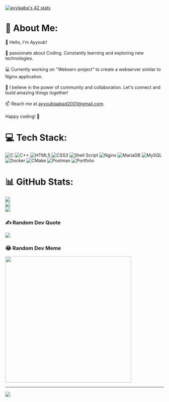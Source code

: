<a href="https://github.com/oakoudad/badge42"><img src="https://badge.mediaplus.ma/levi/ayylaaba" alt="ayylaaba's 42 stats" /></a>

# 💫 About Me:
👋 Hello, I'm Ayyoub!<br><br>🚀 passionate about Coding. Constantly learning and exploring new technologies. <br><br>💻 Currently working on "Webserv project" to create a webserver similar to Nginx application.<br><br>🌱 I believe in the power of community and collaboration. Let's connect and build amazing things together!<br><br>📫 Reach me at ayyoublaabad2001@gmail.com.<br><br>Happy coding! 🚀<br>


# 💻 Tech Stack:
![C](https://img.shields.io/badge/c-%2300599C.svg?style=for-the-badge&logo=c&logoColor=white) ![C++](https://img.shields.io/badge/c++-%2300599C.svg?style=for-the-badge&logo=c%2B%2B&logoColor=white) ![HTML5](https://img.shields.io/badge/html5-%23E34F26.svg?style=for-the-badge&logo=html5&logoColor=white) ![CSS3](https://img.shields.io/badge/css3-%231572B6.svg?style=for-the-badge&logo=css3&logoColor=white) ![Shell Script](https://img.shields.io/badge/shell_script-%23121011.svg?style=for-the-badge&logo=gnu-bash&logoColor=white) ![Nginx](https://img.shields.io/badge/nginx-%23009639.svg?style=for-the-badge&logo=nginx&logoColor=white) ![MariaDB](https://img.shields.io/badge/MariaDB-003545?style=for-the-badge&logo=mariadb&logoColor=white) ![MySQL](https://img.shields.io/badge/mysql-%2300000f.svg?style=for-the-badge&logo=mysql&logoColor=white) ![Docker](https://img.shields.io/badge/docker-%230db7ed.svg?style=for-the-badge&logo=docker&logoColor=white) ![CMake](https://img.shields.io/badge/CMake-%23008FBA.svg?style=for-the-badge&logo=cmake&logoColor=white) ![Postman](https://img.shields.io/badge/Postman-FF6C37?style=for-the-badge&logo=postman&logoColor=white) ![Portfolio](https://img.shields.io/badge/Portfolio-%23000000.svg?style=for-the-badge&logo=firefox&logoColor=#FF7139)
# 📊 GitHub Stats:
![](https://github-readme-stats.vercel.app/api?username=ayylaaba&theme=dark&hide_border=false&include_all_commits=false&count_private=false)<br/>
![](https://github-readme-streak-stats.herokuapp.com/?user=ayylaaba&theme=dark&hide_border=false)<br/>
![](https://github-readme-stats.vercel.app/api/top-langs/?username=ayylaaba&theme=dark&hide_border=false&include_all_commits=false&count_private=false&layout=compact)

### ✍️ Random Dev Quote
![](https://quotes-github-readme.vercel.app/api?type=horizontal&theme=radical)

### 😂 Random Dev Meme
<img src='https://randommeme-five.vercel.app/' style="height: 400px;"/>

---
[![](https://visitcount.itsvg.in/api?id=ayylaaba&icon=0&color=0)](https://visitcount.itsvg.in)





<!-- Proudly created with GPRM ( https://gprm.itsvg.in ) -->
